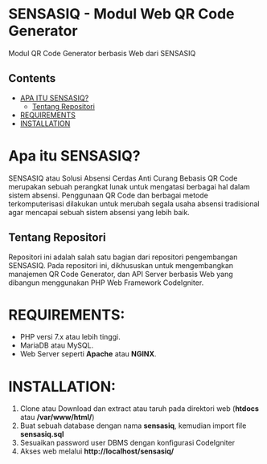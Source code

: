 # SENSASIQ - Modul Web QR Code Generator
Modul QR Code Generator berbasis Web dari SENSASIQ


## Contents
- [APA ITU SENSASIQ?](#apa-itu-sensasiq)
  - [Tentang Repositori](#tentang-repositori)
- [REQUIREMENTS](#requirements)
- [INSTALLATION](#installation)

# Apa itu SENSASIQ?
SENSASIQ atau Solusi Absensi Cerdas Anti Curang Bebasis QR Code merupakan sebuah perangkat lunak untuk mengatasi berbagai hal dalam sistem absensi. Penggunaan QR Code dan berbagai metode terkomputerisasi dilakukan untuk merubah segala usaha absensi tradisional agar mencapai sebuah sistem absensi yang lebih baik.

## Tentang Repositori
Repositori ini adalah salah satu bagian dari repositori pengembangan SENSASIQ. Pada repositori ini, dikhususkan untuk mengembangkan manajemen QR Code Generator, dan API Server berbasis Web yang dibangun menggunakan PHP Web Framework CodeIgniter.


# REQUIREMENTS:
* PHP versi 7.x atau lebih tinggi.
* MariaDB atau MySQL.
* Web Server seperti <b>Apache</b> atau <b>NGINX</b>.

# INSTALLATION:
1) Clone atau Download dan extract atau taruh pada direktori web (<b>htdocs</b> atau <b>/var/www/html/</b>)
2) Buat sebuah database dengan nama <b>sensasiq</b>, kemudian import file <b>sensasiq.sql</b>
3) Sesuaikan password user DBMS dengan konfigurasi CodeIgniter
4) Akses web melalui <b>http://localhost/sensasiq/</b>